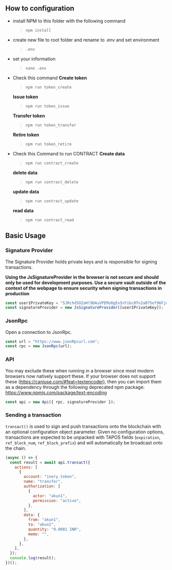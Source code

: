 ## How to configuration

- install NPM to this folder with the following command
  > `npm install`
- create new file to root folder and rename to .env and set environment
  > `.env`
- set your information

  > `nano .env`

- Check this command
  **Create token**

  > `npm run token_create`

  **Issue token**

  > `npm run token_issue`

  **Transfer token**

  > `npm run token_transfer`

  **Retire token**

  > `npm run token_retire`

- Check this Command to run CONTRACT
  **Create data**

  > `npm run contract_create`

  **delete data**

  > `npm run contract_delete`

  **update data**

  > `npm run contract_update`

  **read data**

  > `npm run contract_read`

## Basic Usage

### Signature Provider

The Signature Provider holds private keys and is responsible for signing transactions.

**Using the JsSignatureProvider in the browser is not secure and should only be used for development purposes. Use a secure vault outside of the context of the webpage to ensure security when signing transactions in production**

```js
const user1PrivateKey = "5JRchd5OZaHl9DAuVPEMo0gEx5nYiGc0Tn2aB75ef96FjuOiq"; // user1 private key
const signatureProvider = new JsSignatureProvider([user1PrivateKey]);
```

### JsonRpc

Open a connection to JsonRpc.

```js
const url = "https://www.jsonRpcurl.com";
const rpc = new JsonRpc(url);
```

### API

You may exclude these when running in a browser since most modern browsers now natively support these. If your browser does not support these (https://caniuse.com/#feat=textencoder), then you can import them as a dependency through the following deprecated npm package: https://www.npmjs.com/package/text-encoding

```js
const api = new Api({ rpc, signatureProvider });
```

### Sending a transaction

`transact()` is used to sign and push transactions onto the blockchain with an optional configuration object parameter. Given no configuration options, transactions are expected to be unpacked with TAPOS fields (`expiration`, `ref_block_num`, `ref_block_prefix`) and will automatically be broadcast onto the chain.

```js
(async () => {
  const result = await api.transact({
    actions: [
      {
        account: "inery.token",
        name: "transfer",
        authorization: [
          {
            actor: "akun1",
            permission: "active",
          },
        ],
        data: {
          from: "akun1",
          to: "akun2",
          quantity: "0.0001 INR",
          memo: "",
        },
      },
    ],
  });
  console.log(result);
})();
```
